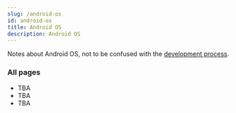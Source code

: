 ```yaml
---
slug: /android-os
id: android-os
title: Android OS
description: Android OS
---
```


Notes about Android OS, not to be confused with the [development process](/android-development).

### All pages

- TBA
- TBA
- TBA

